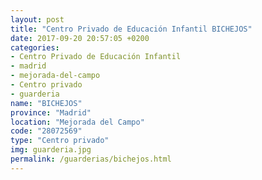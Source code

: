 ```yaml
---
layout: post
title: "Centro Privado de Educación Infantil BICHEJOS"
date: 2017-09-20 20:57:05 +0200
categories:
- Centro Privado de Educación Infantil
- madrid
- mejorada-del-campo
- Centro privado
- guarderia
name: "BICHEJOS"
province: "Madrid"
location: "Mejorada del Campo"
code: "28072569"
type: "Centro privado"
img: guarderia.jpg
permalink: /guarderias/bichejos.html
---
```

